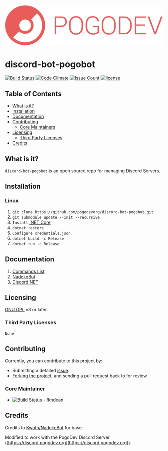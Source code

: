 [![POGODEV](https://github.com/pogodevorg/assets/blob/master/public/img/logo-github.png?raw=true)](https://pogodev.org)

# discord-bot-pogobot
[![Build Status](https://travis-ci.org/pogodevorg/discord-bot-pogobot.svg?branch=1.0)](https://travis-ci.org/pogodevorg/discord-bot-pogobot) [![Code Climate](https://codeclimate.com/github/pogodevorg/discord-bot-pogobot/badges/gpa.svg)](https://codeclimate.com/github/pogodevorg/discord-bot-pogobot) [![Issue Count](https://codeclimate.com/github/pogodevorg/discord-bot-pogobot/badges/issue_count.svg)](https://codeclimate.com/github/pogodevorg/discord-bot-pogobot) [![license](https://img.shields.io/github/license/pogodevorg/discord-bot-pogobot.svg?maxAge=2592000?style=flat-square)](https://github.com/pogodevorg/discord-bot-pogobot/blob/master/LICENSE)

## Table of Contents
* [What is it?](#what-is-it)
* [Installation](#installation)
* [Documentation](#documentation)
* [Contributing](#contributing)
  * [Core Maintainers](#core-maintainers)
* [Licensing](#licensing)
  * [Third Party Licenses](#third-party-licenses)
* [Credits](#credits)

## What is it?
`discord-bot-pogobot` is an open source repo for managing Discord Servers.

## Installation
### Linux
1. `git clone https://github.com/pogodevorg/discord-bot-pogobot.git`
2. `git submodule update --init --recursive`
3. `Install` [.NET Core](https://www.microsoft.com/net/core#linuxubuntu)
4. `dotnet restore`
5. `Configure credentials.json`
6. `dotnet build -c Release`
7. `dotnet run -c Release`

## Documentation
1. [Commands List](http://nadekobot.readthedocs.io/en/1.0/Commands%20List/)
2. [NadekoBot](http://nadekobot.readthedocs.io/en/1.0/)
3. [Discord.NET](http://rtd.discord.foxbot.me/en/legacy/)

## Licensing
[GNU GPL](https://github.com/pogodevorg/discord-bot-pogobot/blob/master/LICENSE) v3 or later.

### Third Party Licenses
    None

## Contributing
Currently, you can contribute to this project by:
* Submitting a detailed [issue](https://github.com/pogodevorg/discord-bot-pogobot/issues/new).
* [Forking the project](https://github.com/pogodevorg/discord-bot-pogobot/fork), and sending a pull request back to for review.

### Core Maintainer
* [![Build Status](https://github.com/fkndean.png?size=36) - fkndean](https://github.com/fkndean)

## Credits

Credits to [Kwoth/NadekoBot](https://github.com/Kwoth/NadekoBot/tree/1.0) for base.

Modified to work with the PogoDev Discord Server ([https://discord.pogodev.org](https://discord.pogodev.org)).
